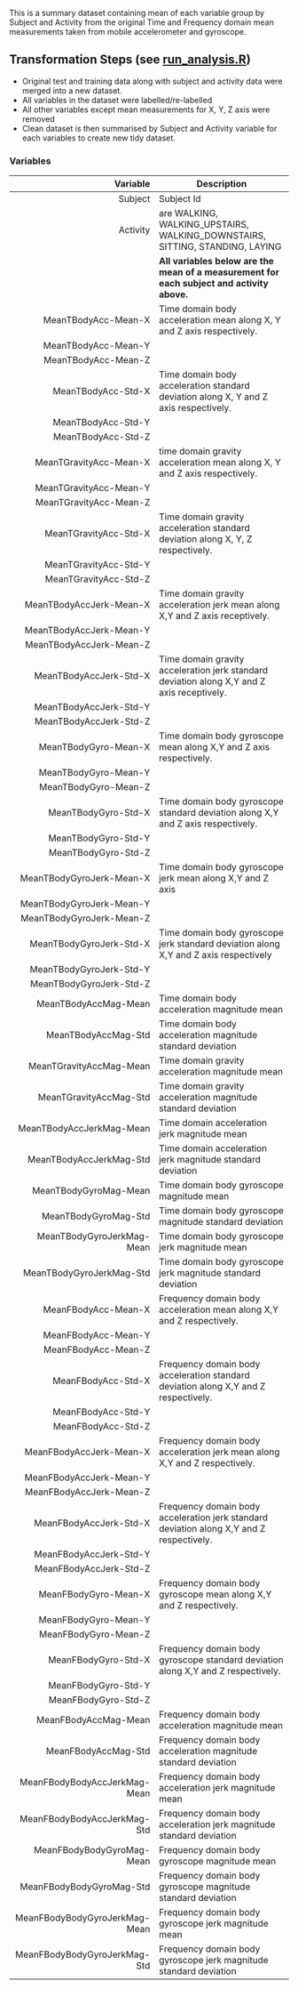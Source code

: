 This is a summary dataset containing mean of each variable group by Subject and Activity from the original Time and Frequency domain mean measurements taken from mobile accelerometer and gyroscope.


## Transformation Steps (see [run_analysis.R](./run_analysis.R))
  * Original test and training data along with subject and activity data were merged into a new dataset.
  * All variables in the dataset were labelled/re-labelled
  * All other variables except mean measurements for X, Y, Z axis were removed
  * Clean dataset is then summarised by Subject and Activity variable for each variables to create new tidy dataset.


### Variables

| Variable| Description
| --:|---  
| Subject | Subject Id 
| Activity  |  are WALKING, WALKING_UPSTAIRS, WALKING_DOWNSTAIRS, SITTING, STANDING, LAYING
| | **All variables below are the mean of a measurement for each subject and activity above.** 
| MeanTBodyAcc-Mean-X |  Time domain body acceleration mean along X, Y and Z axis respectively. 
| MeanTBodyAcc-Mean-Y   |  
| MeanTBodyAcc-Mean-Z |   
| MeanTBodyAcc-Std-X  | Time domain body acceleration standard deviation along  X, Y and Z axis respectively.  
| MeanTBodyAcc-Std-Y |   
| MeanTBodyAcc-Std-Z   |   
| MeanTGravityAcc-Mean-X |  time domain gravity acceleration mean along  X, Y and Z axis respectively. 
| MeanTGravityAcc-Mean-Y  |   
| MeanTGravityAcc-Mean-Z |   
| MeanTGravityAcc-Std-X   | Time domain gravity acceleration standard deviation along X, Y, Z respectively.
| MeanTGravityAcc-Std-Y |  
| MeanTGravityAcc-Std-Z   |  
| MeanTBodyAccJerk-Mean-X |  Time domain gravity acceleration jerk mean along X,Y and Z axis receptively.
| MeanTBodyAccJerk-Mean-Y   |  
| MeanTBodyAccJerk-Mean-Z |  
| MeanTBodyAccJerk-Std-X  |  Time domain gravity acceleration jerk standard deviation along X,Y and Z axis receptively.
| MeanTBodyAccJerk-Std-Y |  
| MeanTBodyAccJerk-Std-Z  |  
| MeanTBodyGyro-Mean-X |  Time domain body gyroscope mean along X,Y and Z axis respectively.
| MeanTBodyGyro-Mean-Y  |  
| MeanTBodyGyro-Mean-Z |  
| MeanTBodyGyro-Std-X   | Time domain body gyroscope standard deviation along X,Y and Z axis respectively. 
| MeanTBodyGyro-Std-Y |  
| MeanTBodyGyro-Std-Z   |  
| MeanTBodyGyroJerk-Mean-X |  Time domain body gyroscope jerk mean along X,Y and Z axis
| MeanTBodyGyroJerk-Mean-Y  |  
| MeanTBodyGyroJerk-Mean-Z |  
| MeanTBodyGyroJerk-Std-X   |  Time domain body gyroscope jerk standard deviation along X,Y and Z axis respectively
| MeanTBodyGyroJerk-Std-Y |  
| MeanTBodyGyroJerk-Std-Z   |  
| MeanTBodyAccMag-Mean |  Time domain body acceleration magnitude mean 
| MeanTBodyAccMag-Std   |  Time domain body acceleration magnitude standard deviation 
| MeanTGravityAccMag-Mean |  Time domain gravity acceleration magnitude mean
| MeanTGravityAccMag-Std  |  Time domain gravity acceleration magnitude standard deviation
| MeanTBodyAccJerkMag-Mean | Time domain acceleration jerk magnitude mean 
| MeanTBodyAccJerkMag-Std   |  Time domain acceleration jerk magnitude standard deviation 
| MeanTBodyGyroMag-Mean | Time domain body gyroscope magnitude mean 
| MeanTBodyGyroMag-Std  |  Time domain body gyroscope magnitude standard deviation 
| MeanTBodyGyroJerkMag-Mean |  Time domain body gyroscope jerk magnitude mean
| MeanTBodyGyroJerkMag-Std  |  Time domain body gyroscope jerk magnitude standard deviation
| MeanFBodyAcc-Mean-X |  Frequency domain body acceleration mean along X,Y and Z respectively.
| MeanFBodyAcc-Mean-Y   |  
| MeanFBodyAcc-Mean-Z |  
| MeanFBodyAcc-Std-X  |  Frequency domain body acceleration standard deviation along X,Y and Z respectively.
| MeanFBodyAcc-Std-Y |  
| MeanFBodyAcc-Std-Z  |  
| MeanFBodyAccJerk-Mean-X |  Frequency domain body acceleration jerk mean along X,Y and Z respectively.
| MeanFBodyAccJerk-Mean-Y   |  
| MeanFBodyAccJerk-Mean-Z |  
| MeanFBodyAccJerk-Std-X  |  Frequency domain body acceleration jerk standard deviation along X,Y and Z respectively.
| MeanFBodyAccJerk-Std-Y |  
| MeanFBodyAccJerk-Std-Z  |  
| MeanFBodyGyro-Mean-X |  Frequency domain body gyroscope mean along X,Y and Z respectively.
| MeanFBodyGyro-Mean-Y  |  
| MeanFBodyGyro-Mean-Z |  
| MeanFBodyGyro-Std-X   |  Frequency domain body gyroscope standard deviation along X,Y and Z respectively.
| MeanFBodyGyro-Std-Y |  
| MeanFBodyGyro-Std-Z   |  
| MeanFBodyAccMag-Mean |   Frequency domain body acceleration magnitude mean
| MeanFBodyAccMag-Std   |  Frequency domain body acceleration magnitude standard deviation
| MeanFBodyBodyAccJerkMag-Mean |  Frequency domain body acceleration jerk magnitude mean
| MeanFBodyBodyAccJerkMag-Std   |  Frequency domain body acceleration jerk magnitude standard deviation
| MeanFBodyBodyGyroMag-Mean |  Frequency domain body gyroscope magnitude mean
| MeanFBodyBodyGyroMag-Std  |  Frequency domain body gyroscope magnitude standard deviation
| MeanFBodyBodyGyroJerkMag-Mean |  Frequency domain body gyroscope jerk magnitude mean
| MeanFBodyBodyGyroJerkMag-Std  |  Frequency domain body gyroscope jerk magnitude standard deviation
